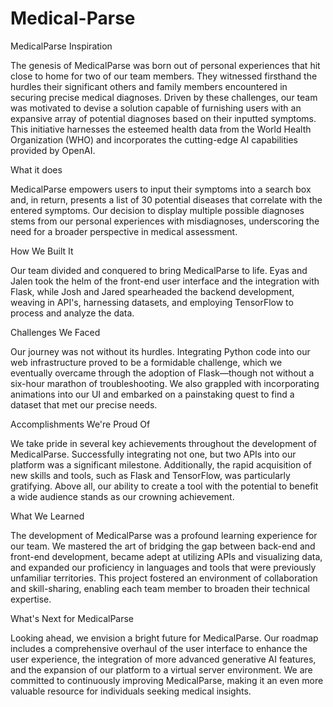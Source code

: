 # Medical-Parse
MedicalParse
Inspiration

The genesis of MedicalParse was born out of personal experiences that hit close to home for two of our team members. They witnessed firsthand the hurdles their significant others and family members encountered in securing precise medical diagnoses. Driven by these challenges, our team was motivated to devise a solution capable of furnishing users with an expansive array of potential diagnoses based on their inputted symptoms. This initiative harnesses the esteemed health data from the World Health Organization (WHO) and incorporates the cutting-edge AI capabilities provided by OpenAI.

What it does

MedicalParse empowers users to input their symptoms into a search box and, in return, presents a list of 30 potential diseases that correlate with the entered symptoms. Our decision to display multiple possible diagnoses stems from our personal experiences with misdiagnoses, underscoring the need for a broader perspective in medical assessment.

How We Built It

Our team divided and conquered to bring MedicalParse to life. Eyas and Jalen took the helm of the front-end user interface and the integration with Flask, while Josh and Jared spearheaded the backend development, weaving in API's, harnessing datasets, and employing TensorFlow to process and analyze the data.

Challenges We Faced

Our journey was not without its hurdles. Integrating Python code into our web infrastructure proved to be a formidable challenge, which we eventually overcame through the adoption of Flask—though not without a six-hour marathon of troubleshooting. We also grappled with incorporating animations into our UI and embarked on a painstaking quest to find a dataset that met our precise needs.

Accomplishments We're Proud Of

We take pride in several key achievements throughout the development of MedicalParse. Successfully integrating not one, but two APIs into our platform was a significant milestone. Additionally, the rapid acquisition of new skills and tools, such as Flask and TensorFlow, was particularly gratifying. Above all, our ability to create a tool with the potential to benefit a wide audience stands as our crowning achievement.

What We Learned

The development of MedicalParse was a profound learning experience for our team. We mastered the art of bridging the gap between back-end and front-end development, became adept at utilizing APIs and visualizing data, and expanded our proficiency in languages and tools that were previously unfamiliar territories. This project fostered an environment of collaboration and skill-sharing, enabling each team member to broaden their technical expertise.

What's Next for MedicalParse

Looking ahead, we envision a bright future for MedicalParse. Our roadmap includes a comprehensive overhaul of the user interface to enhance the user experience, the integration of more advanced generative AI features, and the expansion of our platform to a virtual server environment. We are committed to continuously improving MedicalParse, making it an even more valuable resource for individuals seeking medical insights.
